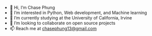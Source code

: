 - 👋 Hi, I’m Chase Phung
- 👀 I’m interested in Python, Web development, and Machine learning
- 🌱 I’m currently studying at the University of California, Irvine
- 💞️ I’m looking to collaborate on open source projects
- 📫 Reach me at chasephung13@gmail.com

<!---
cphung913/cphung913 is a ✨ special ✨ repository because its `README.md` (this file) appears on your GitHub profile.
You can click the Preview link to take a look at your changes.
--->
